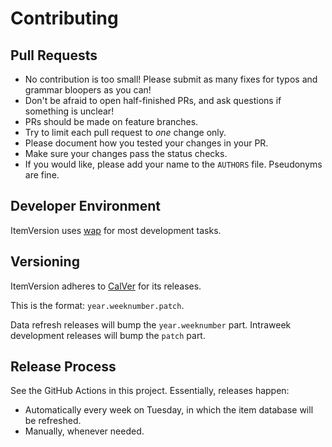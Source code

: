 # Contributing

## Pull Requests

- No contribution is too small! Please submit as many fixes for typos and grammar bloopers as you
  can!
- Don't be afraid to open half-finished PRs, and ask questions if something is unclear!
- PRs should be made on feature branches.
- Try to limit each pull request to _one_ change only.
- Please document how you tested your changes in your PR.
- Make sure your changes pass the status checks.
- If you would like, please add your name to the `AUTHORS` file. Pseudonyms are fine.

## Developer Environment

ItemVersion uses [wap](https://t-mart.github.io/wap/) for most development tasks.

## Versioning

ItemVersion adheres to [CalVer](https://calver.org/) for its releases.

This is the format: `year.weeknumber.patch`.

Data refresh releases will bump the `year.weeknumber` part. Intraweek development releases will bump
the `patch` part.

## Release Process

See the GitHub Actions in this project. Essentially, releases happen:

- Automatically every week on Tuesday, in which the item database will be refreshed.
- Manually, whenever needed.
